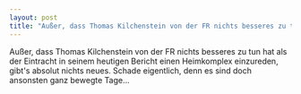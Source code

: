 ```yaml
---
layout: post
title: "Außer, dass Thomas Kilchenstein von der FR nichts besseres zu tun hat als der Eintracht in seinem heutigen Bericht einen Heimkomplex einzureden, gibt's absolut nichts neues."
---
```


Außer, dass Thomas Kilchenstein von der FR nichts besseres zu tun hat als der Eintracht in seinem heutigen Bericht einen Heimkomplex einzureden, gibt's absolut nichts neues. Schade eigentlich, denn es sind doch ansonsten ganz bewegte Tage...
